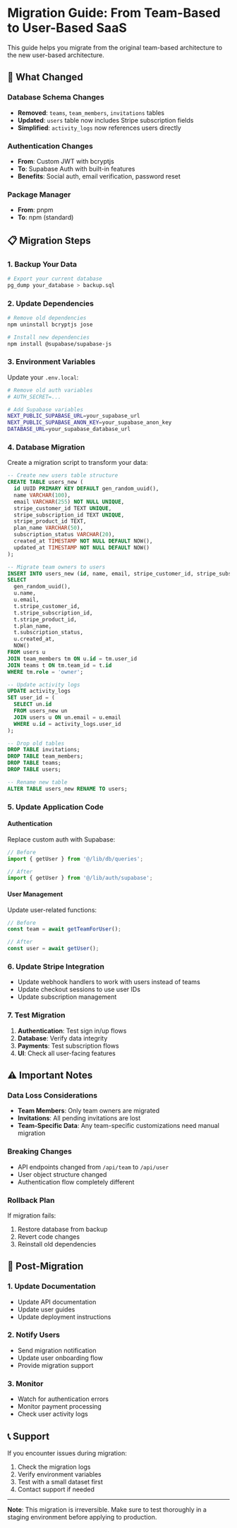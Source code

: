 # Migration Guide: From Team-Based to User-Based SaaS

This guide helps you migrate from the original team-based architecture to the new user-based architecture.

## 🔄 What Changed

### Database Schema Changes
- **Removed**: `teams`, `team_members`, `invitations` tables
- **Updated**: `users` table now includes Stripe subscription fields
- **Simplified**: `activity_logs` now references users directly

### Authentication Changes
- **From**: Custom JWT with bcryptjs
- **To**: Supabase Auth with built-in features
- **Benefits**: Social auth, email verification, password reset

### Package Manager
- **From**: pnpm
- **To**: npm (standard)

## 📋 Migration Steps

### 1. Backup Your Data
```bash
# Export your current database
pg_dump your_database > backup.sql
```

### 2. Update Dependencies
```bash
# Remove old dependencies
npm uninstall bcryptjs jose

# Install new dependencies
npm install @supabase/supabase-js
```

### 3. Environment Variables
Update your `.env.local`:
```bash
# Remove old auth variables
# AUTH_SECRET=...

# Add Supabase variables
NEXT_PUBLIC_SUPABASE_URL=your_supabase_url
NEXT_PUBLIC_SUPABASE_ANON_KEY=your_supabase_anon_key
DATABASE_URL=your_supabase_database_url
```

### 4. Database Migration
Create a migration script to transform your data:

```sql
-- Create new users table structure
CREATE TABLE users_new (
  id UUID PRIMARY KEY DEFAULT gen_random_uuid(),
  name VARCHAR(100),
  email VARCHAR(255) NOT NULL UNIQUE,
  stripe_customer_id TEXT UNIQUE,
  stripe_subscription_id TEXT UNIQUE,
  stripe_product_id TEXT,
  plan_name VARCHAR(50),
  subscription_status VARCHAR(20),
  created_at TIMESTAMP NOT NULL DEFAULT NOW(),
  updated_at TIMESTAMP NOT NULL DEFAULT NOW()
);

-- Migrate team owners to users
INSERT INTO users_new (id, name, email, stripe_customer_id, stripe_subscription_id, stripe_product_id, plan_name, subscription_status, created_at, updated_at)
SELECT 
  gen_random_uuid(),
  u.name,
  u.email,
  t.stripe_customer_id,
  t.stripe_subscription_id,
  t.stripe_product_id,
  t.plan_name,
  t.subscription_status,
  u.created_at,
  NOW()
FROM users u
JOIN team_members tm ON u.id = tm.user_id
JOIN teams t ON tm.team_id = t.id
WHERE tm.role = 'owner';

-- Update activity logs
UPDATE activity_logs 
SET user_id = (
  SELECT un.id 
  FROM users_new un 
  JOIN users u ON un.email = u.email 
  WHERE u.id = activity_logs.user_id
);

-- Drop old tables
DROP TABLE invitations;
DROP TABLE team_members;
DROP TABLE teams;
DROP TABLE users;

-- Rename new table
ALTER TABLE users_new RENAME TO users;
```

### 5. Update Application Code

#### Authentication
Replace custom auth with Supabase:
```typescript
// Before
import { getUser } from '@/lib/db/queries';

// After
import { getUser } from '@/lib/auth/supabase';
```

#### User Management
Update user-related functions:
```typescript
// Before
const team = await getTeamForUser();

// After
const user = await getUser();
```

### 6. Update Stripe Integration
- Update webhook handlers to work with users instead of teams
- Update checkout sessions to use user IDs
- Update subscription management

### 7. Test Migration
1. **Authentication**: Test sign in/up flows
2. **Database**: Verify data integrity
3. **Payments**: Test subscription flows
4. **UI**: Check all user-facing features

## ⚠️ Important Notes

### Data Loss Considerations
- **Team Members**: Only team owners are migrated
- **Invitations**: All pending invitations are lost
- **Team-Specific Data**: Any team-specific customizations need manual migration

### Breaking Changes
- API endpoints changed from `/api/team` to `/api/user`
- User object structure changed
- Authentication flow completely different

### Rollback Plan
If migration fails:
1. Restore database from backup
2. Revert code changes
3. Reinstall old dependencies

## 🚀 Post-Migration

### 1. Update Documentation
- Update API documentation
- Update user guides
- Update deployment instructions

### 2. Notify Users
- Send migration notification
- Update user onboarding flow
- Provide migration support

### 3. Monitor
- Watch for authentication errors
- Monitor payment processing
- Check user activity logs

## 📞 Support

If you encounter issues during migration:
1. Check the migration logs
2. Verify environment variables
3. Test with a small dataset first
4. Contact support if needed

---

**Note**: This migration is irreversible. Make sure to test thoroughly in a staging environment before applying to production.
